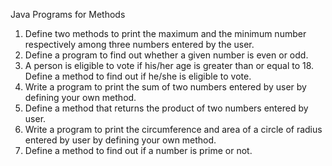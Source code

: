 Java Programs for Methods

1. Define two methods to print the maximum and the minimum number respectively among three numbers entered by the user.
2. Define a program to find out whether a given number is even or odd.
3. A person is eligible to vote if his/her age is greater than or equal to 18. Define a method to find out if he/she is eligible to vote.
4. Write a program to print the sum of two numbers entered by user by defining your own method.
5. Define a method that returns the product of two numbers entered by user.
6. Write a program to print the circumference and area of a circle of radius entered by user by defining your own method.
7. Define a method to find out if a number is prime or not.


